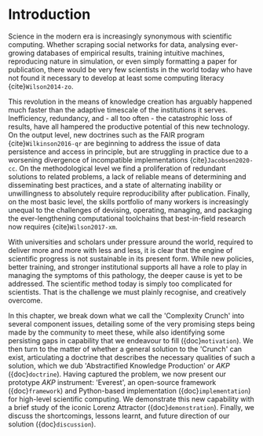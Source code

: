 # Introduction

Science in the modern era is increasingly synonymous with scientific computing. Whether scraping social networks for data, analysing ever-growing databases of empirical results, training intuitive machines, reproducing nature in simulation, or even simply formatting a paper for publication, there would be very few scientists in the world today who have not found it necessary to develop at least some computing literacy {cite}`Wilson2014-zo`.

This revolution in the means of knowledge creation has arguably happened much faster than the adaptive timescale of the institutions it serves. Inefficiency, redundancy, and - all too often - the catastrophic loss of results, have all hampered the productive potential of this new technology. On the output level, new doctrines such as the FAIR program {cite}`Wilkinson2016-qr` are beginning to address the issue of data persistence and access in principle, but are struggling in practice due to a worsening divergence of incompatible implementations {cite}`Jacobsen2020-cc`. On the methodological level we find a proliferation of redundant solutions to related problems, a lack of reliable means of determining and disseminating best practices, and a state of alternating inability or unwillingness to absolutely require reproducibility after publication. Finally, on the most basic level, the skills portfolio of many workers is increasingly unequal to the challenges of devising, operating, managing, and packaging the ever-lengthening computational toolchains that best-in-field research now requires {cite}`Wilson2017-xm`.

With universities and scholars under pressure around the world, required to deliver more and more with less and less, it is clear that the engine of scientific progress is not sustainable in its present form. While new policies, better training, and stronger institutional supports all have a role to play in managing the symptoms of this pathology, the deeper cause is yet to be addressed. The scientific method today is simply too complicated for scientists. That is the challenge we must plainly recognise, and creatively overcome.

In this chapter, we break down what we call the 'Complexity Crunch' into several component issues, detailing some of the very promising steps being made by the community to meet these, while also identifying some persisting gaps in capability that we endeavour to fill ({doc}`motivation`). We then turn to the matter of whether a general solution to the 'Crunch' can exist, articulating a doctrine that describes the necessary qualities of such a solution, which we dub 'Abstractified Knowledge Production' or *AKP* ({doc}`doctrine`). Having captured the problem, we now present our prototype *AKP* instrument: 'Everest', an open-source framework ({doc}`framework`) and Python-based implementation ({doc}`implementation`) for high-level scientific computing. We demonstrate this new capability with a brief study of the iconic Lorenz Attractor ({doc}`demonstration`). Finally, we discuss the shortcomings, lessons learnt, and future direction of our solution ({doc}`discussion`).
